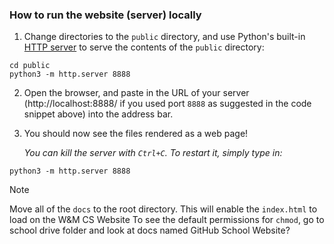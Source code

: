 ### How to run the website (server) locally

1. Change directories to the `public` directory, and use Python's built-in [HTTP server](https://docs.python.org/3/library/http.server.html#command-line-interface) to serve the contents of the `public` directory:
```
cd public
python3 -m http.server 8888
```
2. Open the browser, and paste in the URL of your server (http://localhost:8888/ if you used port `8888` as suggested in the code snippet above) into the address bar.
3. You should now see the files rendered as a web page!

   _You can kill the server with `Ctrl+C`. To restart it, simply type in:_
```
python3 -m http.server 8888
```
> [!NOTE]
> Move all of the `docs` to the root directory. This will enable the `index.html` to load on the W&M CS Website
> To see the default permissions for `chmod`, go to school drive folder and look at docs named GitHub School Website?
